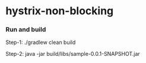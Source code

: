 # hystrix-non-blocking



### Run and build
Step-1: 
./gradlew clean build

Step-2:
java -jar build/libs/sample-0.0.1-SNAPSHOT.jar
